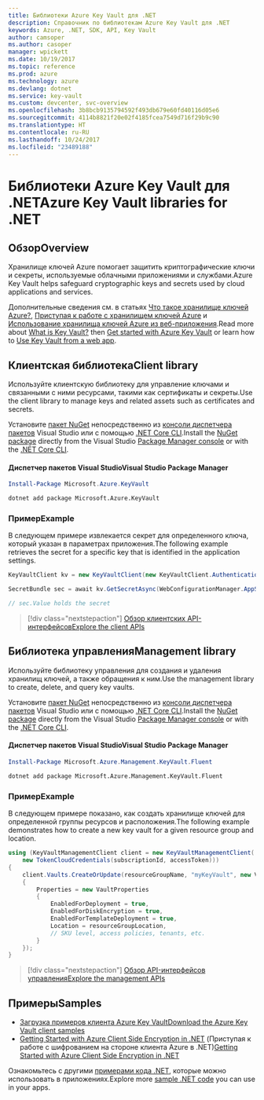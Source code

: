 ```yaml
---
title: Библиотеки Azure Key Vault для .NET
description: Справочник по библиотекам Azure Key Vault для .NET
keywords: Azure, .NET, SDK, API, Key Vault
author: camsoper
ms.author: casoper
manager: wpickett
ms.date: 10/19/2017
ms.topic: reference
ms.prod: azure
ms.technology: azure
ms.devlang: dotnet
ms.service: key-vault
ms.custom: devcenter, svc-overview
ms.openlocfilehash: 3b8bcb9135794592f493db679e60fd40116d05e6
ms.sourcegitcommit: 4114b8821f20e02f4185fcea7549d716f29b9c90
ms.translationtype: HT
ms.contentlocale: ru-RU
ms.lasthandoff: 10/24/2017
ms.locfileid: "23489188"
---
```

# <a name="azure-key-vault-libraries-for-net"></a><span data-ttu-id="92d3b-104">Библиотеки Azure Key Vault для .NET</span><span class="sxs-lookup"><span data-stu-id="92d3b-104">Azure Key Vault libraries for .NET</span></span>

## <a name="overview"></a><span data-ttu-id="92d3b-105">Обзор</span><span class="sxs-lookup"><span data-stu-id="92d3b-105">Overview</span></span>

<span data-ttu-id="92d3b-106">Хранилище ключей Azure помогает защитить криптографические ключи и секреты, используемые облачными приложениями и службами.</span><span class="sxs-lookup"><span data-stu-id="92d3b-106">Azure Key Vault helps safeguard cryptographic keys and secrets used by cloud applications and services.</span></span>

<span data-ttu-id="92d3b-107">Дополнительные сведения см. в статьях [Что такое хранилище ключей Azure?](/azure/key-vault/key-vault-whatis), [Приступая к работе с хранилищем ключей Azure](/azure/key-vault/key-vault-get-started) и [Использование хранилища ключей Azure из веб-приложения](/azure/key-vault/key-vault-use-from-web-application).</span><span class="sxs-lookup"><span data-stu-id="92d3b-107">Read more about [What is Key Vault?](/azure/key-vault/key-vault-whatis) then [Get started with Azure Key Vault](/azure/key-vault/key-vault-get-started) or learn how to [Use Key Vault from a web app](/azure/key-vault/key-vault-use-from-web-application).</span></span>

## <a name="client-library"></a><span data-ttu-id="92d3b-108">Клиентская библиотека</span><span class="sxs-lookup"><span data-stu-id="92d3b-108">Client library</span></span>

<span data-ttu-id="92d3b-109">Используйте клиентскую библиотеку для управление ключами и связанными с ними ресурсами, такими как сертификаты и секреты.</span><span class="sxs-lookup"><span data-stu-id="92d3b-109">Use the client library to manage keys and related assets such as certificates and secrets.</span></span>

<span data-ttu-id="92d3b-110">Установите [пакет NuGet](https://www.nuget.org/packages/Microsoft.Azure.KeyVault) непосредственно из [консоли диспетчера пакетов][PackageManager] Visual Studio или с помощью [.NET Core CLI][DotNetCLI].</span><span class="sxs-lookup"><span data-stu-id="92d3b-110">Install the [NuGet package](https://www.nuget.org/packages/Microsoft.Azure.KeyVault) directly from the Visual Studio [Package Manager console][PackageManager] or with the [.NET Core CLI][DotNetCLI].</span></span>

#### <a name="visual-studio-package-manager"></a><span data-ttu-id="92d3b-111">Диспетчер пакетов Visual Studio</span><span class="sxs-lookup"><span data-stu-id="92d3b-111">Visual Studio Package Manager</span></span>

```powershell
Install-Package Microsoft.Azure.KeyVault
```

```bash
dotnet add package Microsoft.Azure.KeyVault
```

### <a name="example"></a><span data-ttu-id="92d3b-112">Пример</span><span class="sxs-lookup"><span data-stu-id="92d3b-112">Example</span></span>

<span data-ttu-id="92d3b-113">В следующем примере извлекается секрет для определенного ключа, который указан в параметрах приложения.</span><span class="sxs-lookup"><span data-stu-id="92d3b-113">The following example retrieves the secret for a specific key that is identified in the application settings.</span></span>

```csharp
KeyVaultClient kv = new KeyVaultClient(new KeyVaultClient.AuthenticationCallback(securityToken));

SecretBundle sec = await kv.GetSecretAsync(WebConfigurationManager.AppSettings["SecretUri"]);

// sec.Value holds the secret
```

> [!div class="nextstepaction"]
> [<span data-ttu-id="92d3b-114">Обзор клиентских API-интерфейсов</span><span class="sxs-lookup"><span data-stu-id="92d3b-114">Explore the client APIs</span></span>](/dotnet/api/overview/azure/keyvault/client)

## <a name="management-library"></a><span data-ttu-id="92d3b-115">Библиотека управления</span><span class="sxs-lookup"><span data-stu-id="92d3b-115">Management library</span></span>

<span data-ttu-id="92d3b-116">Используйте библиотеку управления для создания и удаления хранилищ ключей, а также обращения к ним.</span><span class="sxs-lookup"><span data-stu-id="92d3b-116">Use the management library to create, delete, and query key vaults.</span></span>

<span data-ttu-id="92d3b-117">Установите [пакет NuGet](https://www.nuget.org/packages/Microsoft.Azure.Management.KeyVault.Fluent) непосредственно из [консоли диспетчера пакетов][PackageManager] Visual Studio или с помощью [.NET Core CLI][DotNetCLI].</span><span class="sxs-lookup"><span data-stu-id="92d3b-117">Install the [NuGet package](https://www.nuget.org/packages/Microsoft.Azure.Management.KeyVault.Fluent) directly from the Visual Studio [Package Manager console][PackageManager] or with the [.NET Core CLI][DotNetCLI].</span></span>

#### <a name="visual-studio-package-manager"></a><span data-ttu-id="92d3b-118">Диспетчер пакетов Visual Studio</span><span class="sxs-lookup"><span data-stu-id="92d3b-118">Visual Studio Package Manager</span></span>

```powershell
Install-Package Microsoft.Azure.Management.KeyVault.Fluent
```

```bash
dotnet add package Microsoft.Azure.Management.KeyVault.Fluent
```

### <a name="example"></a><span data-ttu-id="92d3b-119">Пример</span><span class="sxs-lookup"><span data-stu-id="92d3b-119">Example</span></span>

<span data-ttu-id="92d3b-120">В следующем примере показано, как создать хранилище ключей для определенной группы ресурсов и расположения.</span><span class="sxs-lookup"><span data-stu-id="92d3b-120">The following example demonstrates how to create a new key vault for a given resource group and location.</span></span>

```csharp
using (KeyVaultManagementClient client = new KeyVaultManagementClient(
    new TokenCloudCredentials(subscriptionId, accessToken)))
{
    client.Vaults.CreateOrUpdate(resourceGroupName, "myKeyVault", new VaultCreateOrUpdateParameters
    {
        Properties = new VaultProperties
        {
            EnabledForDeployment = true,
            EnabledForDiskEncryption = true,
            EnabledForTemplateDeployment = true,
            Location = resourceGroupLocation,
            // SKU level, access policies, tenants, etc.
        }
    });
}
```

> [!div class="nextstepaction"]
> [<span data-ttu-id="92d3b-121">Обзор API-интерфейсов управления</span><span class="sxs-lookup"><span data-stu-id="92d3b-121">Explore the management APIs</span></span>](/dotnet/api/overview/azure/keyvault/management)

## <a name="samples"></a><span data-ttu-id="92d3b-122">Примеры</span><span class="sxs-lookup"><span data-stu-id="92d3b-122">Samples</span></span>

* [<span data-ttu-id="92d3b-123">Загрузка примеров клиента Azure Key Vault</span><span class="sxs-lookup"><span data-stu-id="92d3b-123">Download the Azure Key Vault client samples</span></span>](https://www.microsoft.com/download/details.aspx?id=45343)
* <span data-ttu-id="92d3b-124">[Getting Started with Azure Client Side Encryption in .NET](https://azure.microsoft.com/resources/samples/storage-dotnet-client-side-encryption/) (Приступая к работе с шифрованием на стороне клиента Azure в .NET)</span><span class="sxs-lookup"><span data-stu-id="92d3b-124">[Getting Started with Azure Client Side Encryption in .NET](https://azure.microsoft.com/resources/samples/storage-dotnet-client-side-encryption/)</span></span>


<span data-ttu-id="92d3b-125">Ознакомьтесь с другими [примерами кода .NET](https://azure.microsoft.com/resources/samples/?platform=dotnet), которые можно использовать в приложениях.</span><span class="sxs-lookup"><span data-stu-id="92d3b-125">Explore more [sample .NET code](https://azure.microsoft.com/resources/samples/?platform=dotnet) you can use in your apps.</span></span>

[PackageManager]: https://docs.microsoft.com/nuget/tools/package-manager-console
[DotNetCLI]: https://docs.microsoft.com/dotnet/core/tools/dotnet-add-package
